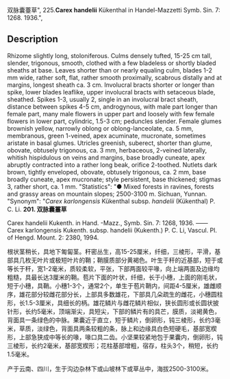 双脉囊薹草",
225.**Carex handelii** Kükenthal in Handel-Mazzetti Symb. Sin. 7: 1268. 1936.",

## Description
Rhizome slightly long, stoloniferous. Culms densely tufted, 15-25 cm tall, slender, trigonous, smooth, clothed with a few bladeless or shortly bladed sheaths at base. Leaves shorter than or nearly equaling culm, blades 1-2 mm wide, rather soft, flat, rather smooth proximally, scabrous distally and at margins, longest sheath ca. 3 cm. Involucral bracts shorter or longer than spike, lower blades leaflike, upper involucral bracts with setaceous blade, sheathed. Spikes 1-3, usually 2, single in an involucral bract sheath, distance between spikes 4-5 cm, androgynous, with male part longer than female part, many male flowers in upper part and loosely with few female flowers in lower part, cylindric, 1.5-3 cm; peduncles slender. Female glumes brownish yellow, narrowly oblong or oblong-lanceolate, ca. 5 mm, membranous, green 1-veined, apex acuminate, mucronate, sometimes aristate in basal glumes. Utricles greenish, suberect, shorter than glume, obovate, obtusely trigonous, ca. 3 mm, herbaceous, 2-veined laterally, whitish hispidulous on veins and margins, base broadly cuneate, apex abruptly contracted into a rather long beak, orifice 2-toothed. Nutlets dark brown, tightly enveloped, obovate, obtusely trigonous, ca. 2 mm, base broadly cuneate, apex mucronate; style persistent, base thickened; stigmas 3, rather short, ca. 1 mm.
  "Statistics": "● Mixed forests in ravines, forests and grassy areas on mountain slopes; 2500-3100 m. Sichuan, Yunnan.
  "Synonym": "*Carex karlongensis* Kükenthal subsp. *handelii* (Kükenthal) P. C. Li.
**201. 双脉囊薹草**

Carex handelii Kukenth. in Hand. -Mazz., Symb. Sin. 7: 1268, 1936. ——Carex karlongensis Kukenth. subsp. handelii (Kukenth.) P. C. Li, Vascul. Pl. of Hengd. Mount. 2: 2380, 1994.

根状茎稍长，具地下匍匐茎。秆密丛生，高15-25厘米，纤细，三棱形，平滑，基部具几枚无叶片或极短叶片的鞘；鞘膜质部分黄褐色。叶生于秆的近基部，短于或等长于秆，宽1-2毫米，质较柔软，平张，下部两面较平喙，向上端两面及边缘均粗糙，具最长达3厘米的鞘。苞片下面的叶状，纤细，长于小穗，上面的刚毛状，短于小穗，具鞘。小穗1-3个，通常2个，单生于苞片鞘内，间距4-5厘米，雄雌顺序，雄花部分较雌花部分长，上部具多数雄花，下部具几朵疏生的雌花，小穗圆柱形，长1.5-3厘米，具细长的柄。雄花鳞片与雌花鳞片相似，狭长圆形或长圆状披针形，长约5毫米，顶端渐尖，具短尖，下部的鳞片有的具芒，膜质，淡褐黄色，背面具一条绿色的中脉。果囊近于直立，短于鳞片，倒卵形，钝三棱形，长约3毫米，草质，淡绿色，背面具两条较粗的条，脉上和边缘具白色短硬毛，基部宽楔形，上部急狭成中等长的喙，喙口具二齿。小坚果较紧地包于果囊内，倒卵形，钝三棱形，长约2毫米，基部宽楔形；花柱基部增粗，宿存，柱头3个，稍短，长约1.5毫米。

产于云南、四川，生于沟边杂林下或山坡林下或草丛中，海拔2500-3100米。
